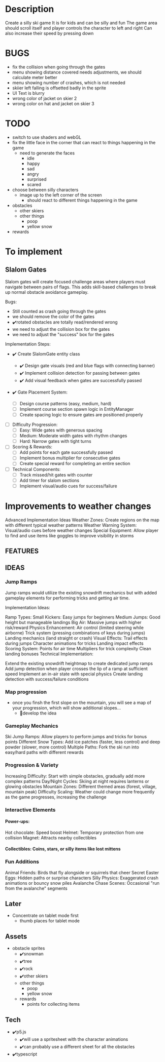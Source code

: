 # Description
Create a silly ski game
It is for kids and can be silly and fun
The game area should scroll itself and player controls the character to left and right
Can also increase their speed by pressing down

# BUGS
- fix the collision when going through the gates
- menu showing distance covered needs adjustments, we should calculate meter better
- menu showing number of crashes, which is not needed
- skiier left falling is offsetted badly in the sprite
- UI Text is blurry
- wrong color of jacket on skier 2
- wrong color on hat and jacket on skier 3

# TODO
- switch to use shaders and webGL
- fix the little face in the corner that can react to things happening in the game
  - need to generate the faces
    - idle
    - happy
    - sad
    - angry
    - surprised
    - scared
- choose between silly characters
  - image up to the left corner of the screen
    - should react to different things happening in the game
- obstacles
    - other skiers
    - other things 
      - poop
      - yellow snow
- rewards


# To implement
## Slalom Gates
Slalom gates will create focused challenge areas where players must navigate between pairs of flags. This adds skill-based challenges to break up normal obstacle avoidance gameplay.

Bugs:
- Still counted as crash going through the gates
- we should remove the color of the gates
- ✔️rotated obstacles are totally read/rendered wrong
- we need to adjust the collision box for the gates
- we need to adjust the "success" box for the gates

Implementation Steps:
- ✔️ Create SlalomGate entity class
  - ✔️ Design gate visuals (red and blue flags with connecting banner)
  - ✔️ Implement collision detection for passing between gates
  - ✔️ Add visual feedback when gates are successfully passed

- ✔️ Gate Placement System:
  - [ ] Design course patterns (easy, medium, hard)
  - [ ] Implement course section spawn logic in EntityManager
  - [ ] Create spacing logic to ensure gates are positioned properly

- [ ] Difficulty Progression:
  - [ ] Easy: Wide gates with generous spacing
  - [ ] Medium: Moderate width gates with rhythm changes
  - [ ] Hard: Narrow gates with tight turns

- [ ] Scoring & Rewards:
  - [ ] Add points for each gate successfully passed
  - [ ] Implement bonus multiplier for consecutive gates
  - [ ] Create special reward for completing an entire section

- [ ] Technical Components:
  - [ ] Track missed/hit gates with counter
  - [ ] Add timer for slalom sections
  - [ ] Implement visual/audio cues for success/failure

# Improvements to weather changes
Advanced Implementation Ideas
Weather Zones: Create regions on the map with different typical weather patterns
Weather Warning System: Visual/audio cues before weather changes
Special Equipment: Allow player to find and use items like goggles to improve visibility in storms

## FEATURES


## IDEAS
### Jump Ramps
Jump ramps would utilize the existing snowdrift mechanics but with added gameplay elements for performing tricks and getting air time.

Implementation Ideas:

Ramp Types:
Small Kickers: Easy jumps for beginners
Medium Jumps: Good height but manageable landings
Big Air: Massive jumps with higher risk/reward
Physics Enhancement:
Air control (limited steering while airborne)
Trick system (pressing combinations of keys during jumps)
Landing mechanics (land straight or crash)
Visual Effects:
Trail effects during jumps
Character animations for tricks
Landing impact effects
Scoring System:
Points for air time
Multipliers for trick complexity
Clean landing bonuses
Technical Implementation:

Extend the existing snowdrift heightmap to create dedicated jump ramps
Add jump detection when player crosses the lip of a ramp at sufficient speed
Implement an in-air state with special physics
Create landing detection with success/failure conditions
### Map progression
- once you finsh the first slope on the mountain, you will see a map of your progression, which will show additional slopes...
  - 🔧develop the idea
### Gameplay Mechanics
Ski Jump Ramps: Allow players to perform jumps and tricks for bonus points
Different Snow Types: Add ice patches (faster, less control) and deep powder (slower, more control)
Multiple Paths: Fork the ski run into easy/hard paths with different rewards
### Progression & Variety
Increasing Difficulty: Start with simple obstacles, gradually add more complex patterns
Day/Night Cycles: Skiing at night requires lanterns or glowing obstacles
Mountain Zones: Different themed areas (forest, village, mountain peak)
Difficulty Scaling: Weather could change more frequently as the game progresses, increasing the challenge
### Interactive Elements
#### Power-ups:
Hot chocolate: Speed boost
Helmet: Temporary protection from one collision
Magnet: Attracts nearby collectibles
#### Collectibles: Coins, stars, or silly items like lost mittens
### Fun Additions
Animal Friends: Birds that fly alongside or squirrels that cheer
Secret Easter Eggs: Hidden paths or surprise characters
Silly Physics: Exaggerated crash animations or bouncy snow piles
Avalanche Chase Scenes: Occasional "run from the avalanche" segments



## Later
- Concentrate on tablet mode first
  - thumb places for tablet mode



## Assets
- obstacle sprites
  - ✔️snowman
  - ✔️tree
  - ✔️rock
  - ✔️other skiers
  - other things 
    - poop
    - yellow snow
  - rewards
    - points for collecting items


## Tech
- ✔️p5.js
  - ✔️will use a spritesheet with the character animations
  - ✔️can probably use a different sheet for all the obstacles
- ✔️typescript